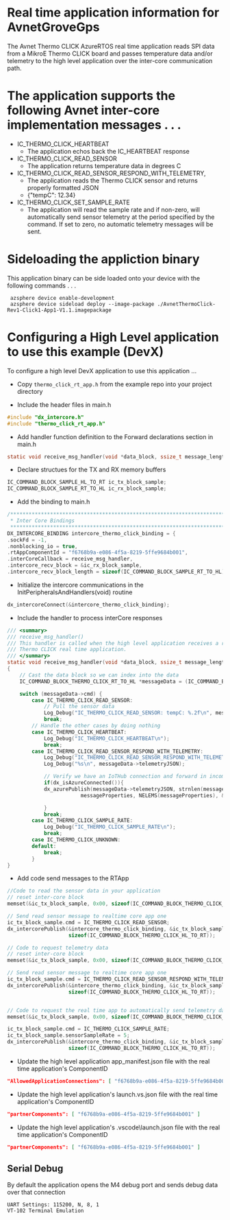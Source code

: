 # Real time application information for AvnetGroveGps

The Avnet Thermo CLICK AzureRTOS real time application reads SPI data from a MikroE Thermo CLICK board and passes temperature data and/or telemetry to the high level application over the inter-core communication path.

# The application supports the following Avnet inter-core implementation messages . . .

* IC_THERMO_CLICK_HEARTBEAT 
  * The application echos back the IC_HEARTBEAT response
* IC_THERMO_CLICK_READ_SENSOR
  * The application returns temperature data in degrees C
* IC_THERMO_CLICK_READ_SENSOR_RESPOND_WITH_TELEMETRY, 
  * The application reads the Thermo CLICK sensor and returns properly formatted JSON
  * {"tempC": 12.34}
* IC_THERMO_CLICK_SET_SAMPLE_RATE
  * The application will read the sample rate and if non-zero, will automatically send sensor telemetry at the period specified by the command.  If set to zero, no automatic telemetry messages will be sent. 

# Sideloading the appliction binary

This application binary can be side loaded onto your device with the following commands . . .

     azsphere device enable-development
     azsphere device sideload deploy --image-package ./AvnetThermoClick-Rev1-Click1-App1-V1.1.imagepackage

# Configuring a High Level application to use this example (DevX)
To configure a high level DevX application to use this application ...

* Copy ```thermo_click_rt_app.h``` from the example repo into your project directory

* Include the header files in main.h

```c
#include "dx_intercore.h"
#include "thermo_click_rt_app.h"
```

* Add handler function definition to the Forward declarations section in main.h
```c
static void receive_msg_handler(void *data_block, ssize_t message_length);
```

* Declare structues for the TX and RX memory buffers
```c
IC_COMMAND_BLOCK_SAMPLE_HL_TO_RT ic_tx_block_sample;
IC_COMMAND_BLOCK_SAMPLE_RT_TO_HL ic_rx_block_sample;
```

* Add the binding to main.h
```c
/****************************************************************************************
 * Inter Core Bindings
 *****************************************************************************************/
DX_INTERCORE_BINDING intercore_thermo_click_binding = {
.sockFd = -1,
.nonblocking_io = true,
.rtAppComponentId = "f6768b9a-e086-4f5a-8219-5ffe9684b001",
.interCoreCallback = receive_msg_handler,
.intercore_recv_block = &ic_rx_block_sample,
.intercore_recv_block_length = sizeof(IC_COMMAND_BLOCK_SAMPLE_RT_TO_HL)};
```

* Initialize the intercore communications in the InitPeripheralsAndHandlers(void) routine
```c
dx_intercoreConnect(&intercore_thermo_click_binding);
```
* Include the handler to process interCore responses
```c
/// <summary>
/// receive_msg_handler()
/// This handler is called when the high level application receives a raw data read response from the 
/// Thermo CLICK real time application.
/// </summary>
static void receive_msg_handler(void *data_block, ssize_t message_length)
{
    // Cast the data block so we can index into the data
    IC_COMMAND_BLOCK_THERMO_CLICK_RT_TO_HL *messageData = (IC_COMMAND_BLOCK_THERMO_CLICK_RT_TO_HL*) data_block;

    switch (messageData->cmd) {
        case IC_THERMO_CLICK_READ_SENSOR:
            // Pull the sensor data 
            Log_Debug("IC_THERMO_CLICK_READ_SENSOR: tempC: %.2f\n", messageData->temperature);
            break;
        // Handle the other cases by doing nothing
        case IC_THERMO_CLICK_HEARTBEAT:
            Log_Debug("IC_THERMO_CLICK_HEARTBEAT\n");
            break;
        case IC_THERMO_CLICK_READ_SENSOR_RESPOND_WITH_TELEMETRY:
            Log_Debug("IC_THERMO_CLICK_READ_SENSOR_RESPOND_WITH_TELEMETRY\n");
            Log_Debug("%s\n", messageData->telemetryJSON);

            // Verify we have an IoTHub connection and forward in incomming JSON telemetry data
            if(dx_isAzureConnected()){
            dx_azurePublish(messageData->telemetryJSON, strnlen(messageData->telemetryJSON, JSON_STRING_MAX_SIZE), 
                        messageProperties, NELEMS(messageProperties), &contentProperties);

            }
            break;
        case IC_THERMO_CLICK_SAMPLE_RATE:
            Log_Debug("IC_THERMO_CLICK_SAMPLE_RATE\n");
            break;
        case IC_THERMO_CLICK_UNKNOWN:
        default:
            break;
        }
}

```
* Add code send messages to the RTApp
```c
//Code to read the sensor data in your application
// reset inter-core block
memset(&ic_tx_block_sample, 0x00, sizeof(IC_COMMAND_BLOCK_THERMO_CLICK_HL_TO_RT));

// Send read sensor message to realtime core app one
ic_tx_block_sample.cmd = IC_THERMO_CLICK_READ_SENSOR;
dx_intercorePublish(&intercore_thermo_click_binding, &ic_tx_block_sample,
                    sizeof(IC_COMMAND_BLOCK_THERMO_CLICK_HL_TO_RT));

// Code to request telemetry data 
// reset inter-core block
memset(&ic_tx_block_sample, 0x00, sizeof(IC_COMMAND_BLOCK_THERMO_CLICK_HL_TO_RT));

// Send read sensor message to realtime core app one
ic_tx_block_sample.cmd = IC_THERMO_CLICK_READ_SENSOR_RESPOND_WITH_TELEMETRY;
dx_intercorePublish(&intercore_thermo_click_binding, &ic_tx_block_sample,
                    sizeof(IC_COMMAND_BLOCK_THERMO_CLICK_HL_TO_RT));


// Code to request the real time app to automatically send telemetry data every 5 seconds
memset(&ic_tx_block_sample, 0x00, sizeof(IC_COMMAND_BLOCK_THERMO_CLICK_HL_TO_RT));

ic_tx_block_sample.cmd = IC_THERMO_CLICK_SAMPLE_RATE;
ic_tx_block_sample.sensorSampleRate = 5;
dx_intercorePublish(&intercore_thermo_click_binding, &ic_tx_block_sample,
                    sizeof(IC_COMMAND_BLOCK_THERMO_CLICK_HL_TO_RT)); 
```
* Update the high level application app_manifest.json file with the real time application's ComponentID
 ```JSON
 "AllowedApplicationConnections": [ "f6768b9a-e086-4f5a-8219-5ffe9684b001" ]
 ```
* Update the high level application's launch.vs.json  file with the real time application's ComponentID
 ```JSON
"partnerComponents": [ "f6768b9a-e086-4f5a-8219-5ffe9684b001" ]
```
* Update the high level application's .vscode\launch.json  file with the real time application's ComponentID
 ```JSON
"partnerComponents": [ "f6768b9a-e086-4f5a-8219-5ffe9684b001" ]
 ```

## Serial Debug
By default the application opens the M4 debug port and sends debug data over that connection

    UART Settings: 115200, N, 8, 1
    VT-102 Terminal Emulation

